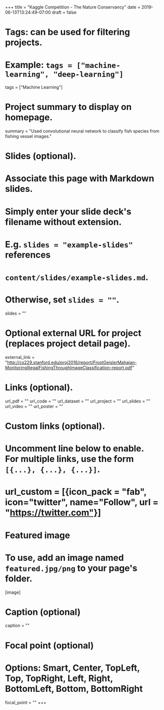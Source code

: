 +++
title = "Kaggle Competition - The Nature Conservancy"
date = 2019-06-13T13:24:49-07:00
draft = false

# Tags: can be used for filtering projects.
# Example: `tags = ["machine-learning", "deep-learning"]`
tags = ["Machine Learning"]

# Project summary to display on homepage.
summary = "Used convolutional neural network to classify fish species from fishing vessel images."

# Slides (optional).
#   Associate this page with Markdown slides.
#   Simply enter your slide deck's filename without extension.
#   E.g. `slides = "example-slides"` references 
#   `content/slides/example-slides.md`.
#   Otherwise, set `slides = ""`.
slides = ""

# Optional external URL for project (replaces project detail page).
external_link = "http://cs229.stanford.edu/proj2016/report/FrostGeislerMahajan-MonitoringIllegalFishingThroughImageClassification-report.pdf"

# Links (optional).
url_pdf = ""
url_code = ""
url_dataset = ""
url_project = ""
url_slides = ""
url_video = ""
url_poster = ""

# Custom links (optional).
#   Uncomment line below to enable. For multiple links, use the form `[{...}, {...}, {...}]`.
# url_custom = [{icon_pack = "fab", icon="twitter", name="Follow", url = "https://twitter.com"}]

# Featured image
# To use, add an image named `featured.jpg/png` to your page's folder. 
[image]
  # Caption (optional)
  caption = ""

  # Focal point (optional)
  # Options: Smart, Center, TopLeft, Top, TopRight, Left, Right, BottomLeft, Bottom, BottomRight
  focal_point = ""
+++
